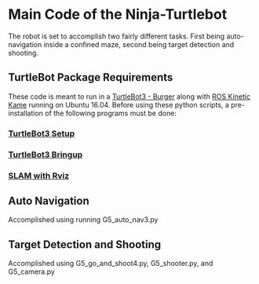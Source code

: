# Main Code of the Ninja-Turtlebot
The robot is set to accomplish two fairly different tasks. First being auto-navigation inside a confined maze, second being target detection and shooting.

## TurtleBot Package Requirements
These code is meant to run in a [TurtleBot3 - Burger](http://emanual.robotis.com/docs/en/platform/turtlebot3/specifications/) along with [ROS Kinetic Kame](http://wiki.ros.org/kinetic) running on Ubuntu 16.04.
Before using these python scripts, a pre-installation of the following programs must be done:
### [TurtleBot3 Setup](http://emanual.robotis.com/docs/en/platform/turtlebot3/setup/#setup)
### [TurtleBot3 Bringup](http://emanual.robotis.com/docs/en/platform/turtlebot3/bringup/#ros-1-bringup)
### [SLAM with Rviz](http://emanual.robotis.com/docs/en/platform/turtlebot3/slam/#ros-1-slam)


## Auto Navigation
Accomplished using running G5_auto_nav3.py



## Target Detection and Shooting
Accomplished using G5_go_and_shoot4.py, G5_shooter.py, and G5_camera.py

